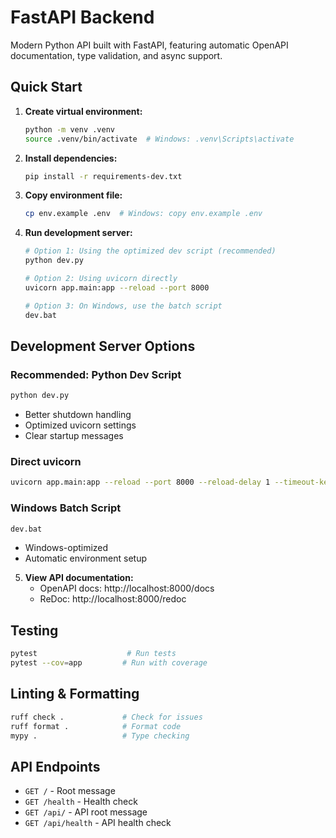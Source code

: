 # FastAPI Backend

Modern Python API built with FastAPI, featuring automatic OpenAPI documentation, type validation, and async support.

## Quick Start

1. **Create virtual environment:**
   ```bash
   python -m venv .venv
   source .venv/bin/activate  # Windows: .venv\Scripts\activate
   ```

2. **Install dependencies:**
   ```bash
   pip install -r requirements-dev.txt
   ```

3. **Copy environment file:**
   ```bash
   cp env.example .env  # Windows: copy env.example .env
   ```

4. **Run development server:**
   ```bash
   # Option 1: Using the optimized dev script (recommended)
   python dev.py
   
   # Option 2: Using uvicorn directly
   uvicorn app.main:app --reload --port 8000
   
   # Option 3: On Windows, use the batch script
   dev.bat
   ```

## Development Server Options

### Recommended: Python Dev Script
```bash
python dev.py
```
- Better shutdown handling
- Optimized uvicorn settings
- Clear startup messages

### Direct uvicorn
```bash
uvicorn app.main:app --reload --port 8000 --reload-delay 1 --timeout-keep-alive 5
```

### Windows Batch Script
```cmd
dev.bat
```
- Windows-optimized
- Automatic environment setup

5. **View API documentation:**
   - OpenAPI docs: http://localhost:8000/docs
   - ReDoc: http://localhost:8000/redoc

## Testing

```bash
pytest                    # Run tests
pytest --cov=app         # Run with coverage
```

## Linting & Formatting

```bash
ruff check .             # Check for issues
ruff format .            # Format code
mypy .                   # Type checking
```

## API Endpoints

- `GET /` - Root message
- `GET /health` - Health check
- `GET /api/` - API root message  
- `GET /api/health` - API health check
